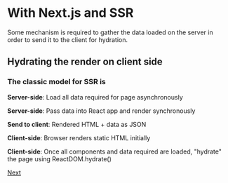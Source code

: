 # With Next.js and SSR

Some mechanism is required to gather the data loaded on the server in order to send it to the client for hydration.

## Hydrating the render on client side

### The classic model for SSR is

**Server-side**: Load all data required for page asynchronously

**Server-side**: Pass data into React app and render synchronously

**Send to client**: Rendered HTML + data as JSON

**Client-side**: Browser renders static HTML initially

**Client-side**: Once all components and data required are loaded, "hydrate" the page using ReactDOM.hydrate()

[Next](./09.md)
